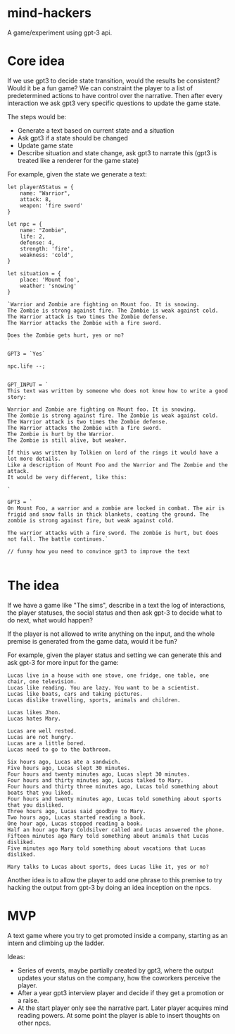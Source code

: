 # mind-hackers

A game/experiment using gpt-3 api.

# Core idea

If we use gpt3 to decide state transition, would the results be consistent? Would it be a fun game?
We can constraint the player to a list of predetermined actions to have control over the narrative.
Then after every interaction we ask gpt3 very specific questions to update the game state.

The steps would be:
- Generate a text based on current state and a situation
- Ask gpt3 if a state should be changed
- Update game state
- Describe situation and state change, ask gpt3 to narrate this (gpt3 is treated like a renderer for the game state)

For example, given the state we generate a text:

```
let playerAStatus = {
    name: "Warrior",
    attack: 8,
    weapon: 'fire sword' 
}

let npc = {
    name: "Zombie",
    life: 2,
    defense: 4,
    strength: 'fire',
    weakness: 'cold',
}

let situation = {
    place: 'Mount foo',
    weather: 'snowing'
}

`Warrior and Zombie are fighting on Mount foo. It is snowing. 
The Zombie is strong against fire. The Zombie is weak against cold.
The Warrior attack is two times the Zombie defense.
The Warrior attacks the Zombie with a fire sword.

Does the Zombie gets hurt, yes or no?
`

GPT3 = `Yes`

npc.life --;


GPT_INPUT = `
This text was written by someone who does not know how to write a good story:

Warrior and Zombie are fighting on Mount foo. It is snowing. 
The Zombie is strong against fire. The Zombie is weak against cold.
The Warrior attack is two times the Zombie defense.
The Warrior attacks the Zombie with a fire sword.
The Zombie is hurt by the Warrior.
The Zombie is still alive, but weaker.

If this was written by Tolkien on lord of the rings it would have a lot more details.
Like a description of Mount Foo and the Warrior and The Zombie and the attack. 
It would be very different, like this:

`

GPT3 = `
On Mount Foo, a warrior and a zombie are locked in combat. The air is frigid and snow falls in thick blankets, coating the ground. The zombie is strong against fire, but weak against cold.

The warrior attacks with a fire sword. The zombie is hurt, but does not fall. The battle continues.`

// funny how you need to convince gpt3 to improve the text


```

# The idea

If we have a game like "The sims", describe in a text the log of interactions, the player statuses, the social status and then ask gpt-3 to decide what to do next, what would happen?

If the player is not allowed to write anything on the input, and the whole premise is generated from the game data, would it be fun? 

For example, given the player status and setting we can generate this and ask gpt-3 for more input for the game: 
```
Lucas live in a house with one stove, one fridge, one table, one chair, one television.
Lucas like reading. You are lazy. You want to be a scientist.
Lucas like boats, cars and taking pictures.
Lucas dislike travelling, sports, animals and children.

Lucas likes Jhon.
Lucas hates Mary.

Lucas are well rested.
Lucas are not hungry.
Lucas are a little bored.
Lucas need to go to the bathroom.

Six hours ago, Lucas ate a sandwich.
Five hours ago, Lucas slept 30 minutes.
Four hours and twenty minutes ago, Lucas slept 30 minutes.
Four hours and thirty minutes ago, Lucas talked to Mary.
Four hours and thirty three minutes ago, Lucas told something about boats that you liked. 
Four hours and twenty minutes ago, Lucas told something about sports that you disliked.
Three hours ago, Lucas said goodbye to Mary. 
Two hours ago, Lucas started reading a book.
One hour ago, Lucas stopped reading a book.
Half an hour ago Mary Coldsilver called and Lucas answered the phone.
Fifteen minutes ago Mary told something about animals that Lucas disliked.
Five minutes ago Mary told something about vacations that Lucas disliked.

Mary talks to Lucas about sports, does Lucas like it, yes or no?
```

Another idea is to allow the player to add one phrase to this premise to try hacking the output from gpt-3 by doing an idea inception on the npcs.

# MVP

A text game where you try to get promoted inside a company, starting as an intern and climbing up the ladder.

Ideas:
 - Series of events, maybe partially created by gpt3, where the output updates your status on the company, how the coworkers perceive the player.
 - After a year gpt3 interview player and decide if they get a promotion or a raise.
 - At the start player only see the narrative part. Later player acquires mind reading powers. At some point the player is able to insert thoughts on other npcs.

